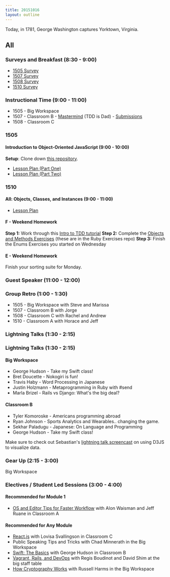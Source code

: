 ```yaml
---
title: 20151016
layout: outline
---
```


Today, in 1781, George Washington captures Yorktown, Virginia.

## All

### Surveys and Breakfast (8:30 - 9:00)

* [1505 Survey](http://goo.gl/forms/gqNHqOb8YE)
* [1507 Survey](http://goo.gl/forms/7jKy77OQ7O)
* [1508 Survey](http://goo.gl/forms/6x8jAcfEbo)
* [1510 Survey](http://goo.gl/forms/1x2xSBZzNy)

### Instructional Time (9:00 - 11:00)

* 1505 - Big Workspace
* 1507 - Classroom B - [Mastermind](https://github.com/turingschool/curriculum/blob/master/source/projects/mastermind.markdown) (TDD is Dad) - [Submissions](https://github.com/turingschool/ruby-submissions/blob/master/1507/08_mastermind.yml)
* 1508 - Classroom C

### 1505

#### Introduction to Object-Oriented JavaScript (9:00 - 10:00)

**Setup**: Clone down [this repository](https://github.com/mdn/advanced-js-fundamentals-ck).

* [Lesson Plan (Part One)](https://github.com/mdn/advanced-js-fundamentals-ck/blob/gh-pages/tutorials/03-object-oriented-javascript/01-introduction-to-object-oriented-javascript.md)
* [Lesson Plan (Part Two)](https://github.com/mdn/advanced-js-fundamentals-ck/blob/gh-pages/tutorials/03-object-oriented-javascript/02-building-a-chainable-api.md)

### 1510

#### All: Objects, Classes, and Instances (9:00 - 11:00)

* [Lesson Plan](https://github.com/turingschool/lesson_plans/blob/master/ruby_01-object_oriented_programming_with_ruby/object_oriented_programming.markdown)

#### F - Weekend Homework

__Step 1:__ Work through this [Intro to TDD tutorial](http://tutorials.jumpstartlab.com/topics/testing/intro-to-tdd.html)
__Step 2:__ Complete the [Objects and Methods Exercises](https://github.com/turingschool/ruby-exercises/tree/master/objects-and-methods) (these are in the Ruby Exercises repo)
__Step 3:__ Finish the Enums Exercises you started on Wednesday

#### E - Weekend Homework

Finish your sorting suite for Monday.

### Guest Speaker (11:00 - 12:00)

### Group Retro (1:00 - 1:30)

* 1505 - Big Workspace with Steve and Marissa
* 1507 - Classroom B with Jorge
* 1508 - Classroom C with Rachel and Andrew
* 1510 - Classroom A with Horace and Jeff

### Lightning Talks (1:30 - 2:15)

### Lightning Talks (1:30 - 2:15)

#### Big Workspace

* George Hudson - Take my Swift class!
* Bret Doucette - Nokogiri is fun!
* Travis Haby - Word Processing in Japanese
* Justin Holzmann - Metaprogramming in Ruby with #send
* Marla Brizel - Rails vs Django: What's the big deal?

#### Classroom B

* Tyler Komoroske - Americans programming abroad
* Ryan Johnson - Sports Analytics and Wearables.. changing the game.
* Sekhar Paladugu - Japanese: On Language and Programming
* George Hudson - Take my Swift class!

Make sure to check out Sebastian's [lightning talk screencast](http://sebastianabondano.com/) on using D3JS to visualize data.

### Gear Up (2:15 - 3:00)

Big Workspace

### Electives / Student Led Sessions (3:00 - 4:00)

#### Recommended for Module 1
* [OS and Editor Tips for Faster Workflow](https://gist.github.com/MowAlon/1641b1208aba11a15d85#file-new_student_machine_speedies-md) with Alon Waisman and Jeff Ruane in Classroom A

#### Recommended for Any Module

* [React.js](https://facebook.github.io/react/) with Lovisa Svallingson in Classroom C
* Public Speaking Tips and Tricks with Chad Minnerath in the Big Workspace
* [Swift: The Basics](https://developer.apple.com/library/ios/documentation/Swift/Conceptual/Swift_Programming_Language/TheBasics.html#//apple_ref/doc/uid/TP40014097-CH5-ID309) with George Hudson in Classroom B
* [Vagrant, Rails, and DevOps](https://gist.github.com/selfup/3a7da40919fa7acdc30c) with Regis Boudinot and David Shim at the big staff table
* [How Cryptography Works](https://gist.github.com/russelleh/51fb2f28e4f0da9df11c) with Russell Harms in the Big Workspace

